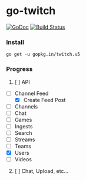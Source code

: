 # go-twitch

[![GoDoc](https://godoc.org/gopkg.in/twitch.v5?status.svg)](https://godoc.org/gopkg.in/twitch.v5)
[![Build Status](https://travis-ci.org/go-twitch/twitch.png)](https://travis-ci.org/go-twitch/twitch)

### Install
`go get -u gopkg.in/twitch.v5`

### Progress

1. [ ] API
  - [ ] Channel Feed
  	- [x] Create Feed Post
  - [ ] Channels
  - [ ] Chat
  - [ ] Games
  - [ ] Ingests
  - [ ] Search
  - [ ] Streams
  - [ ] Teams
  - [x] Users
  - [ ] Videos
2. [ ] Chat, Upload, etc...